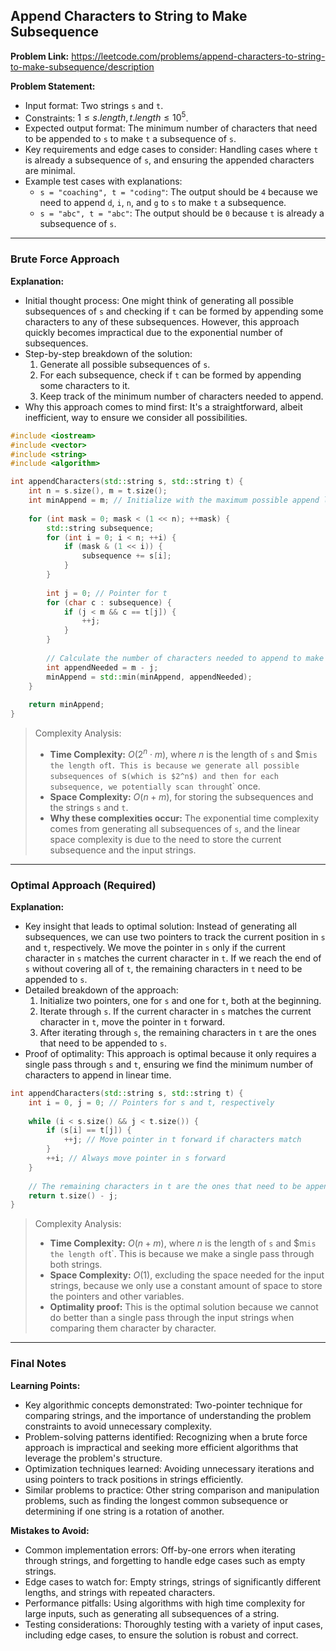 ## Append Characters to String to Make Subsequence
**Problem Link:** https://leetcode.com/problems/append-characters-to-string-to-make-subsequence/description

**Problem Statement:**
- Input format: Two strings `s` and `t`.
- Constraints: $1 \leq s.length, t.length \leq 10^5$.
- Expected output format: The minimum number of characters that need to be appended to `s` to make `t` a subsequence of `s`.
- Key requirements and edge cases to consider: Handling cases where `t` is already a subsequence of `s`, and ensuring the appended characters are minimal.
- Example test cases with explanations:
  - `s = "coaching", t = "coding"`: The output should be `4` because we need to append `d`, `i`, `n`, and `g` to `s` to make `t` a subsequence.
  - `s = "abc", t = "abc"`: The output should be `0` because `t` is already a subsequence of `s`.

---

### Brute Force Approach

**Explanation:**
- Initial thought process: One might think of generating all possible subsequences of `s` and checking if `t` can be formed by appending some characters to any of these subsequences. However, this approach quickly becomes impractical due to the exponential number of subsequences.
- Step-by-step breakdown of the solution: 
  1. Generate all possible subsequences of `s`.
  2. For each subsequence, check if `t` can be formed by appending some characters to it.
  3. Keep track of the minimum number of characters needed to append.
- Why this approach comes to mind first: It's a straightforward, albeit inefficient, way to ensure we consider all possibilities.

```cpp
#include <iostream>
#include <vector>
#include <string>
#include <algorithm>

int appendCharacters(std::string s, std::string t) {
    int n = s.size(), m = t.size();
    int minAppend = m; // Initialize with the maximum possible append length
    
    for (int mask = 0; mask < (1 << n); ++mask) {
        std::string subsequence;
        for (int i = 0; i < n; ++i) {
            if (mask & (1 << i)) {
                subsequence += s[i];
            }
        }
        
        int j = 0; // Pointer for t
        for (char c : subsequence) {
            if (j < m && c == t[j]) {
                ++j;
            }
        }
        
        // Calculate the number of characters needed to append to make t a subsequence
        int appendNeeded = m - j;
        minAppend = std::min(minAppend, appendNeeded);
    }
    
    return minAppend;
}
```

> Complexity Analysis:
> - **Time Complexity:** $O(2^n \cdot m)$, where $n$ is the length of `s` and $m` is the length of `t`. This is because we generate all possible subsequences of `s` (which is $2^n$) and then for each subsequence, we potentially scan through `t` once.
> - **Space Complexity:** $O(n + m)$, for storing the subsequences and the strings `s` and `t`.
> - **Why these complexities occur:** The exponential time complexity comes from generating all subsequences of `s`, and the linear space complexity is due to the need to store the current subsequence and the input strings.

---

### Optimal Approach (Required)

**Explanation:**
- Key insight that leads to optimal solution: Instead of generating all subsequences, we can use two pointers to track the current position in `s` and `t`, respectively. We move the pointer in `s` only if the current character in `s` matches the current character in `t`. If we reach the end of `s` without covering all of `t`, the remaining characters in `t` need to be appended to `s`.
- Detailed breakdown of the approach:
  1. Initialize two pointers, one for `s` and one for `t`, both at the beginning.
  2. Iterate through `s`. If the current character in `s` matches the current character in `t`, move the pointer in `t` forward.
  3. After iterating through `s`, the remaining characters in `t` are the ones that need to be appended to `s`.
- Proof of optimality: This approach is optimal because it only requires a single pass through `s` and `t`, ensuring we find the minimum number of characters to append in linear time.

```cpp
int appendCharacters(std::string s, std::string t) {
    int i = 0, j = 0; // Pointers for s and t, respectively
    
    while (i < s.size() && j < t.size()) {
        if (s[i] == t[j]) {
            ++j; // Move pointer in t forward if characters match
        }
        ++i; // Always move pointer in s forward
    }
    
    // The remaining characters in t are the ones that need to be appended to s
    return t.size() - j;
}
```

> Complexity Analysis:
> - **Time Complexity:** $O(n + m)$, where $n$ is the length of `s` and $m` is the length of `t`. This is because we make a single pass through both strings.
> - **Space Complexity:** $O(1)$, excluding the space needed for the input strings, because we only use a constant amount of space to store the pointers and other variables.
> - **Optimality proof:** This is the optimal solution because we cannot do better than a single pass through the input strings when comparing them character by character.

---

### Final Notes

**Learning Points:**
- Key algorithmic concepts demonstrated: Two-pointer technique for comparing strings, and the importance of understanding the problem constraints to avoid unnecessary complexity.
- Problem-solving patterns identified: Recognizing when a brute force approach is impractical and seeking more efficient algorithms that leverage the problem's structure.
- Optimization techniques learned: Avoiding unnecessary iterations and using pointers to track positions in strings efficiently.
- Similar problems to practice: Other string comparison and manipulation problems, such as finding the longest common subsequence or determining if one string is a rotation of another.

**Mistakes to Avoid:**
- Common implementation errors: Off-by-one errors when iterating through strings, and forgetting to handle edge cases such as empty strings.
- Edge cases to watch for: Empty strings, strings of significantly different lengths, and strings with repeated characters.
- Performance pitfalls: Using algorithms with high time complexity for large inputs, such as generating all subsequences of a string.
- Testing considerations: Thoroughly testing with a variety of input cases, including edge cases, to ensure the solution is robust and correct.